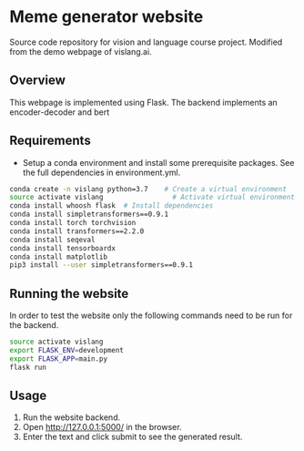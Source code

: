 # Meme generator website
Source code repository for vision and language course project. Modified from the demo webpage of vislang.ai.

## Overview
This webpage is implemented using Flask. The backend implements an encoder-decoder and bert

## Requirements
- Setup a conda environment and install some prerequisite packages. See the full dependencies in environment.yml.
```bash
conda create -n vislang python=3.7    # Create a virtual environment
source activate vislang         	    # Activate virtual environment
conda install whoosh flask  # Install dependencies
conda install simpletransformers==0.9.1
conda install torch torchvision
conda install transformers==2.2.0
conda install seqeval
conda install tensorboardx
conda install matplotlib
pip3 install --user simpletransformers==0.9.1
```

## Running the website
In order to test the website only the following commands need to be run for the backend.
```bash
source activate vislang
export FLASK_ENV=development
export FLASK_APP=main.py
flask run
```

## Usage
1. Run the website backend.
2. Open http://127.0.0.1:5000/ in the browser.
3. Enter the text and click submit to see the generated result.
